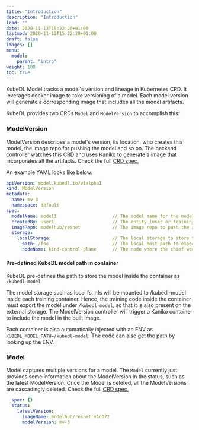 ```yaml
---
title: "Introduction"
description: "Introduction"
lead: ""
date: 2020-11-12T15:22:20+01:00
lastmod: 2020-11-12T15:22:20+01:00
draft: false
images: []
menu:
  model:
    parent: "intro"
weight: 100
toc: true
---
```


KubeDL Model tracks a model's version and lineage in Kubernetes CRD. It leverages docker image to take versioning of a model.
Each model version will generate a corresponding image that includes all the model artifacts.

KubeDL provides two CRDs `Model` and `ModelVersion` to accomplish this:

### ModelVersion

ModelVersion describes a model's version, its location, who creates this model, the image repo for pushing the model and so on.
The backend controller watches this CRD and uses Kaniko to generate a image that incorporates all the artifacts.
Check the full [CRD spec.](https://github.com/alibaba/kubedl/blob/master/apis/model/v1alpha1/modelversion_types.go)

An example YAML looks like below:

```YAML
apiVersion: model.kubedl.io/v1alpha1
kind: ModelVersion
metadata:
  name: mv-3
  namespace: default
spec:
  modelName: model1                     // The model name for the model version
  createdBy: user1                      // The entity (user or training job) that creates the model
  imageRepo: modelhub/resnet            // The image repo to push the generated model
  storage:
    localStorage:                       // The local storage to store the model
      path: /foo                        // The local host path to export the model
      nodeName: kind-control-plane      // The node where the chief worker run to export the model
```

#### Pre-defined KubeDL model path in container
KubeDL pre-defines the path to store the model inside the container as `/kubedl-model`

The model storage such as local fs, nfs will be mounted to /kubedl-model inside each training container. Hence,
the training code inside the container must export the model under `/kubedl-model`, so that it is also present on the external storage.
The ModelVersion controller will trigger a Kaniko container to include the model in the built image.

Each container is also automatically injected with an ENV as `KUBEDL_MODEL_PATH=/kubedl-model`. The code can also get
the path by looking up the ENV.

### Model

Model captures multiple versions for a model. The `Model` currently just provides some information
about the ModelVersion in the status, such as the latest ModelVersion. Once the Model is deleted, all the ModelVersions are cascadingly deleted.
Check the full [CRD spec.](https://github.com/alibaba/kubedl/blob/master/apis/model/v1alpha1/model_types.go)

```YAML
  spec: {}
  status:
    latestVersion:
      imageName: modelhub/resnet:v1c072
      modelVersion: mv-3
```
